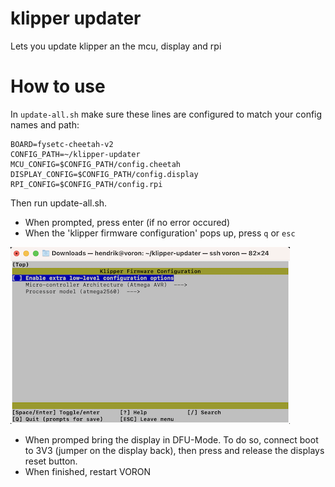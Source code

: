 # klipper updater
Lets you update klipper an the mcu, display and rpi

# How to use

In ```update-all.sh``` make sure these lines are configured to match your config names and path:

    BOARD=fysetc-cheetah-v2
    CONFIG_PATH=~/klipper-updater
    MCU_CONFIG=$CONFIG_PATH/config.cheetah
    DISPLAY_CONFIG=$CONFIG_PATH/config.display
    RPI_CONFIG=$CONFIG_PATH/config.rpi

Then run update-all.sh.
- When prompted, press enter (if no error occured)
- When the 'klipper firmware configuration' pops up, press ```q``` or ```esc```

![klipper firmware configuration image](https://github.com/devdrik/klipper-updater/blob/main/assets/klipper_firmare_configuration.png?raw=true)

- When promped bring the display in DFU-Mode. To do so, connect boot to 3V3 (jumper on the display back), then press and release the displays reset button.
- When finished, restart VORON



